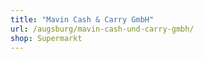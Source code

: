 ```yaml
---
title: "Mavin Cash & Carry GmbH"
url: /augsburg/mavin-cash-und-carry-gmbh/
shop: Supermarkt
---
```

